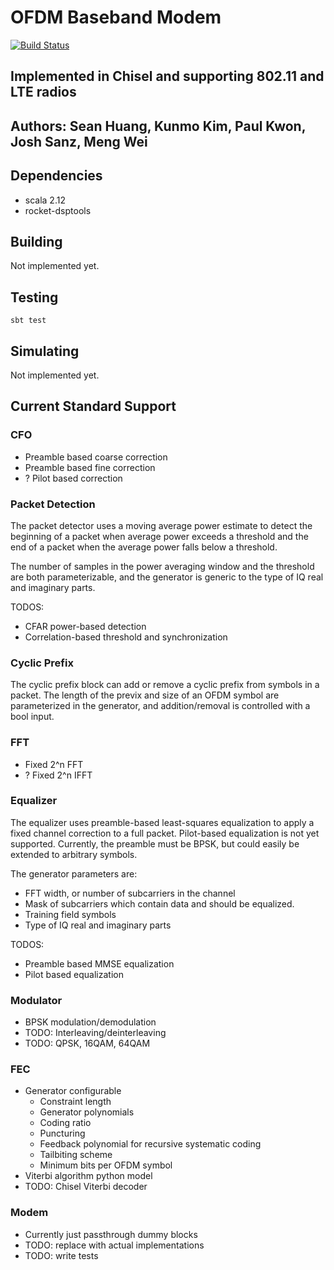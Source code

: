 # OFDM Baseband Modem

[![Build Status](https://travis-ci.org/ucberkeley-ee290c/fa18-modem.svg?branch=master)](https://travis-ci.org/ucberkeley-ee290c/fa18-modem)

## Implemented in Chisel and supporting 802.11 and LTE radios
## Authors: Sean Huang, Kunmo Kim, Paul Kwon, Josh Sanz, Meng Wei

## Dependencies
- scala 2.12
- rocket-dsptools

## Building
Not implemented yet.

## Testing
`sbt test`

## Simulating
Not implemented yet.

## Current Standard Support
### CFO
- Preamble based coarse correction
- Preamble based fine correction
- ? Pilot based correction

### Packet Detection
The packet detector uses a moving average power estimate to detect the beginning of a packet when average power exceeds a threshold and the end of a packet when the average power falls below a threshold.

The number of samples in the power averaging window and the threshold are both parameterizable, and the generator is generic to the type of IQ real and imaginary parts.

TODOS:
- CFAR power-based detection
- Correlation-based threshold and synchronization

### Cyclic Prefix
The cyclic prefix block can add or remove a cyclic prefix from symbols in a packet. The length of the previx and size of an OFDM symbol are parameterized in the generator, and addition/removal is controlled with a bool input.

### FFT
- Fixed 2^n FFT
- ? Fixed 2^n IFFT

### Equalizer
The equalizer uses preamble-based least-squares equalization to apply a fixed channel correction to a full packet. Pilot-based equalization is not yet supported. Currently, the preamble must be BPSK, but could easily be extended to arbitrary symbols.

The generator parameters are:
- FFT width, or number of subcarriers in the channel
- Mask of subcarriers which contain data and should be equalized.
- Training field symbols
- Type of IQ real and imaginary parts

TODOS:
- Preamble based MMSE equalization
- Pilot based equalization

### Modulator
- BPSK modulation/demodulation
- TODO: Interleaving/deinterleaving
- TODO: QPSK, 16QAM, 64QAM

### FEC
- Generator configurable
  - Constraint length
  - Generator polynomials
  - Coding ratio
  - Puncturing
  - Feedback polynomial for recursive systematic coding
  - Tailbiting scheme
  - Minimum bits per OFDM symbol
- Viterbi algorithm python model
- TODO: Chisel Viterbi decoder

### Modem
- Currently just passthrough dummy blocks
- TODO: replace with actual implementations
- TODO: write tests
